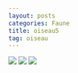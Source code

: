 ```yaml
---
layout: posts
categories: Faune
title: oiseau5
tag: oiseau 
---
```

<img src="/faune_flore_meyrin/images/IMG_8747.jpg" />
<img src="/faune_flore_meyrin/images/IMG_8760.jpg" />
<img src="/faune_flore_meyrin/images/IMG_8761.jpg" />
